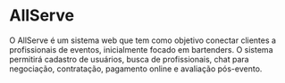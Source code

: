 # AllServe
O AllServe é um sistema web que tem como objetivo conectar clientes a profissionais de eventos, inicialmente focado em bartenders. O sistema permitirá cadastro de usuários, busca de profissionais, chat para negociação, contratação, pagamento online e avaliação pós-evento.
